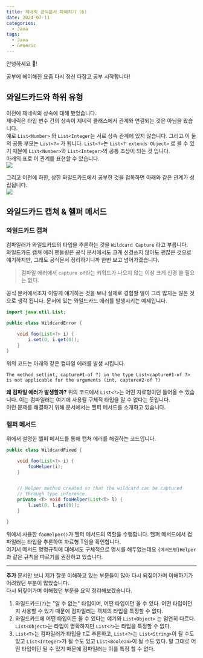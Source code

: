 ```yaml
---
title: 제네릭 공식문서 파해치기 (6)
date: 2024-07-11
categories:
  - Java
tags:
  - Java
  - Generic
---
```

안녕하세요 🐸!  

공부에 헤이해진 요즘 다시 정신 다잡고 공부 시작합니다!  

## 와일드카드와 하위 유형
이전에 제네릭의 상속에 대해 봤었습니다.  
제네릭은 타입 변수 간의 상속이 제네릭 클래스에서 관계와 연결되는 것은 아님을 봤습니다.  
예로 `List<Number>` 와 `List<Integer`는 서로 상속 관계에 있지 않습니다. 그리고 이 둘의 공통 부모는 `List<?>` 가 됩니다.   `List<?>`는 `List<? extends Object>` 로 볼 수 있기 때문에 `List<Number>`와 `List<Integer>`의 공통 조상이 되는 것 입니다.  
아래의 표로 이 관계를 표현할 수 있습니다.  
![](https://wsrv.nl?url=https://docs.oracle.com/javase/tutorial/figures/java/generics-listParent.gif)  
  
그리고 이전에 하한, 상한 와일드카드에서 공부한 것을 접목하면 아래와 같은 관계가 성립됩니다.  
![](https://wsrv.nl?url=https://docs.oracle.com/javase/tutorial/figures/java/generics-wildcardSubtyping.gif)  

## 와일드카드 캡쳐 & 헬퍼 메서드
### 와일드카드 캡쳐
컴파일러가 와일드카드의 타입을 추론하는 것을 `Wildcard Capture` 라고 부릅니다.  
와일드카드 캡쳐 에러 핸들링은 공식 문서에서도 크게 신경쓰지 않아도 괜찮은 것으로 얘기하지만, 그래도 공식문서 정리하기니까 한번 보고 넘어가겠습니다.

> 컴파일 에러에서 `capture of`라는 키워드가 나오지 않는 이상 크게 신경 쓸 필요는 없다.
 
공식 문서에서조차 이렇게 얘기하는 것을 보니 실제로 경험할 일이 그리 많지는 않은 것으로 생각 됩니다. 
문서에 있는 와일드카드 에러를 발생시키는 예제입니다.
```java
import java.util.List;

public class WildcardError {

    void foo(List<?> i) {
        i.set(0, i.get(0));
    }
}
```
위의 코드는 아래와 같은 컴파일 에러를 발생 시킵니다.  

`The method set(int, capture#1-of ?) in the type List<capture#1-of ?> is not applicable for the arguments (int, capture#2-of ?)`  

**왜 컴파일 에러가 발생할까?**
위의 코드에서 `List<?>`는 어떤 자료형이던 들어올 수 있습니다. 이는 컴파일러는 여기에 사용될 구체적 타입을 알 수 없다는 뜻입니다.  
이런 문제를 해결하기 위해 문서에서는 헬퍼 메서드를 소개하고 있습니다.

### 헬퍼 메서드
위에서 설명한 헬퍼 메서드를 통해 캡쳐 에러를 해결하는 코드입니다.  
```java
public class WildcardFixed {

    void foo(List<?> i) {
        fooHelper(i);
    }


    // Helper method created so that the wildcard can be captured
    // through type inference.
    private <T> void fooHelper(List<T> l) {
        l.set(0, l.get(0));
    }

}
```

위에서 사용한 `fooHelper()`가 헬퍼 메서드의 역할을 수행합니다.  헬퍼 메서드에서 컴파일러는 타입을 추론하여 자료형 T임을 확인합니다.  
여기서 메서드 명명규칙에 대해서도 구체적으로 명시를 해두었는데요 `{메서드명}Helper`  과 같은 규칙을 따르기를 권장하고 있습니다. 

---
**추가**
문서만 보니 제가 잘못 이해하고 있는 부분들이 많아 다시 되짚어가며 이해하기가 어려웠던 부분이 많았습니다.  
다시 되짚어가며 이해했던 부분을 요약 정리해보겠습니다.  

1. 와일드카드(`?`)는 "알 수 없는" 타입이며, 어떤 타입이던 올 수 있다.
   어떤 타입이던지 사용할 수 있기 때문에 컴파일러는 객체의 타입을 특정할 수 없다.
2. 와일드카드에 어떤 타입이든 올 수 있다는 얘기와 `List<Object>` 는 엄연히 다르다.
   `List<Object>`는 타입이 명확하지만 `List<?>`는 타입을 특정할 수 없다.
3. `List<T>`는 컴파일러가 타입을 `T`로 추론하고, `List<?>`는 `List<String>`이 될 수도 있고 `List<Integer>`가 될 수도 있고 `List<Boolean>`이 될 수도 있다. 말 그대로 어떤 타입이던 될 수 있기 때문에 컴파일러는 이를 특정 할 수 없다.